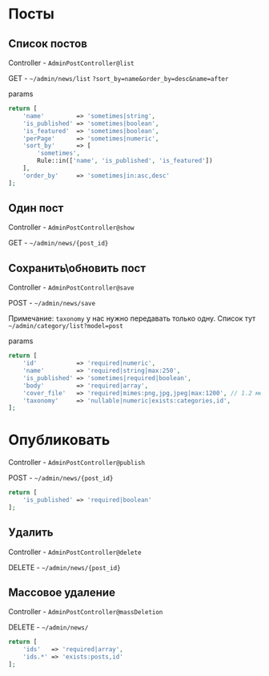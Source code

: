 # Посты

## Список постов
Controller - `AdminPostController@list`


GET - `~/admin/news/list`
`?sort_by=name&order_by=desc&name=after`

params
```php
return [
    'name'         => 'sometimes|string',
    'is_published' => 'sometimes|boolean',
    'is_featured'  => 'sometimes|boolean',
    'perPage'      => 'sometimes|numeric',
    'sort_by'      => [
        'sometimes',
        Rule::in(['name', 'is_published', 'is_featured'])
    ],
    'order_by'     => 'sometimes|in:asc,desc'
];
```

## Один пост
Controller - `AdminPostController@show`


GET  - `~/admin/news/{post_id}`



## Сохранить\обновить пост
Controller - `AdminPostController@save`

POST - `~/admin/news/save`

Примечание: `taxonomy` у нас нужно передавать только одну. Список тут `~/admin/category/list?model=post`

params
```php
return [
    'id'           => 'required|numeric',
    'name'         => 'required|string|max:250',
    'is_published' => 'sometimes|required|boolean',
    'body'         => 'required|array',
    'cover_file'   => 'required|mimes:png,jpg,jpeg|max:1200', // 1.2 мегабайта!
    'taxonomy'     => 'nullable|numeric|exists:categories,id',
];
```

# Опубликовать
Controller - `AdminPostController@publish`


POST  - `~/admin/news/{post_id}`


```php
return [
    'is_published' => 'required|boolean'
];
```


## Удалить
Controller - `AdminPostController@delete`

DELETE  - `~/admin/news/{post_id}`


## Массовое удаление
Controller - `AdminPostController@massDeletion`

DELETE  - `~/admin/news/`

```php
return [
    'ids'   => 'required|array',
    'ids.*' => 'exists:posts,id'
];
```

